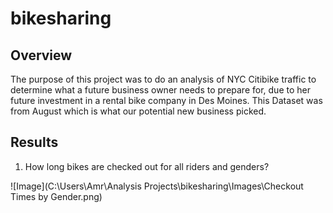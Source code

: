 # bikesharing

## Overview 

The purpose of this project was to do an analysis of NYC Citibike traffic to determine what a future business owner needs to prepare for, due to her future investment in a rental bike company in Des Moines. This Dataset was from August which is what our potential new business picked.


## Results

1. How long bikes are checked out for all riders and genders?

![Image](C:\Users\Amr\Analysis Projects\bikesharing\Images\Checkout Times by Gender.png)
